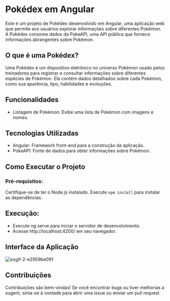 # Pokédex em Angular

Este é um projeto de Pokédex desenvolvido em Angular, uma aplicação web que permite aos usuários explorar informações sobre diferentes Pokémon. A Pokédex consome dados da PokeAPI, uma API pública que fornece informações abrangentes sobre Pokémon.

## O que é uma Pokédex?
Uma Pokédex é um dispositivo eletrônico no universo Pokémon usado pelos treinadores para registrar e consultar informações sobre diferentes espécies de Pokémon. Ela contém dados detalhados sobre cada Pokémon, como sua aparência, tipo, habilidades e evoluções.

## Funcionalidades
- Listagem de Pokémon: Exibe uma lista de Pokémon com imagens e nomes.

## Tecnologias Utilizadas
- Angular: Framework front-end para a construção da aplicação.
- PokeAPI: Fonte de dados para obter informações sobre Pokémon.

## Como Executar o Projeto

### Pré-requisitos:

Certifique-se de ter o Node.js instalado.
Execute `npm install` para instalar as dependências.

## Execução:
- Execute ng serve para iniciar o servidor de desenvolvimento.
- Acesse http://localhost:4200/ em seu navegador.

## Interface da Aplicação

![ezgif-2-e2959be091](https://github.com/Magah051/pokedex_with_angular/assets/31749933/9417d54e-4e94-48e7-9b69-36e3a73ceae0)

## Contribuições
Contribuições são bem-vindas! Se você encontrar bugs ou tiver melhorias a sugerir, sinta-se à vontade para abrir uma issue ou enviar um pull request.
